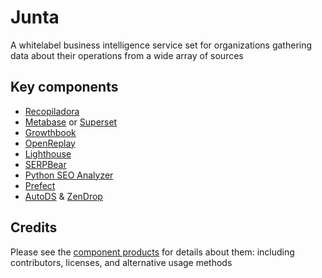 # Junta

A whitelabel business intelligence service set for organizations gathering data about their operations from a wide array of sources

## Key components

- [Recopiladora](https://github.com/ingenierias-lentas/recopiladora)
- [Metabase](https://github.com/metabase/metabase) or [Superset](https://github.com/apache/superset)
- [Growthbook](https://github.com/growthbook/growthbook)
- [OpenReplay](https://github.com/openreplay/openreplay)
- [Lighthouse](https://github.com/GoogleChrome/lighthouse)
- [SERPBear](https://github.com/towfiqi/serpbear)
- [Python SEO Analyzer](https://github.com/sethblack/python-seo-analyzer)
- [Prefect](https://github.com/PrefectHQ/prefect)
- [AutoDS](https://www.autods.com/api/) & [ZenDrop](https://api.zendrop.com/)

## Credits
Please see the [component products](#key-components) for details about them: including contributors, licenses, and alternative usage methods